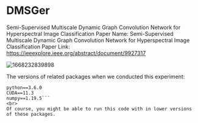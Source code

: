 # DMSGer
Semi-Supervised Multiscale Dynamic Graph Convolution Network for Hyperspectral Image Classification
Paper Name: Semi-Supervised Multiscale Dynamic Graph Convolution Network for Hyperspectral Image Classification
Paper Link: https://ieeexplore.ieee.org/abstract/document/9927317

![1668232839898](https://user-images.githubusercontent.com/74549002/201459834-b5cea107-8579-4448-885e-6ad9a397f359.jpg)

The versions of related packages when we conducted this experiment:

  ```pytorch==1.6.0
  python==3.6.0
  CUDA==11.3
  numpy==1.19.5```
<br>
Of course, you might be able to run this code with in lower versions of these packages.

